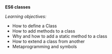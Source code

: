**ES6 classes**

*Learning objectives:*

- How to define a Class
- How to add methods to a class
- Why and how to add a static method to a class
- How to extend a class from another
- Metaprogramming and symbols
